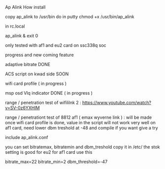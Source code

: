 Ap Alink
How install

copy ap_alink to /usr/bin
do in putty chmod +x /usr/bin/ap_alink

in rc.local

ap_alink &
exit 0

only tested with af1 and eu2 card on ssc338q soc

progress and new coming feature

adaptive bitrate DONE

ACS script on kwad side SOON

wifi card profile ( in progress )

msp osd Vlq indicator DONE ( in progress )

range / penetration test of wifililnk 2 : https://www.youtube.com/watch?v=SV-0z6YXHIM

range / penetrationt test of 8812 af1 ( emax wyverne link ) : will be made once wifi card profile is done, value in the script will not work very well on af1 card, need lower dbm treshold at -48 and compile if you want give a try

include ap_alink.conf

you can set bitratemax, bitratemin and dbm_treshold
copy it in /etc/
the stok setting is good for eu2
for af1 card use this

bitrate_max=22
bitrate_min=2
dbm_threshold=-47
